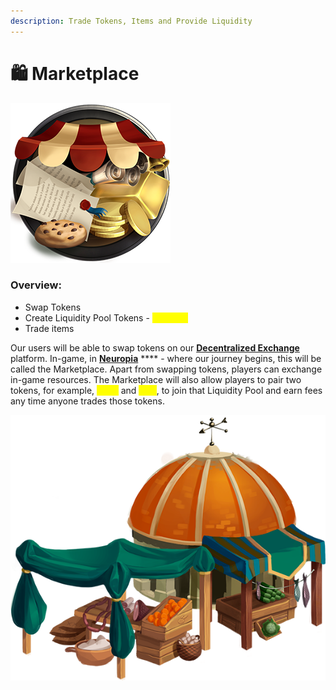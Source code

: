 ```yaml
---
description: Trade Tokens, Items and Provide Liquidity
---
```


# 🛍 Marketplace

![](../.gitbook/assets/Market.png)

### Overview:&#x20;

* Swap Tokens&#x20;
* Create Liquidity Pool Tokens - <mark style="color:yellow;">**CELL-LP**</mark>
* Trade items&#x20;

Our users will be able to swap tokens on our [**Decentralized Exchange**](decentralized-exchange.md) platform. In-game, in [**Neuropia**](../learn/game-basics/neuropia/) **** - where our journey begins, this will be called the Marketplace. Apart from swapping tokens, players can exchange in-game resources. The Marketplace will also allow players to pair two tokens, for example, <mark style="color:yellow;">**CELL**</mark> and <mark style="color:yellow;">**ETH**</mark>, to join that Liquidity Pool and earn fees any time anyone trades those tokens.

![](../.gitbook/assets/Piata.png)

